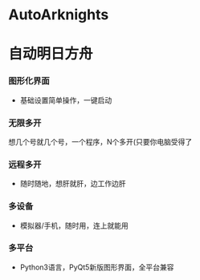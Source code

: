 # AutoArknights
# 自动明日方舟
### 图形化界面
- 基础设置简单操作，一键启动
### 无限多开
想几个号就几个号，一个程序，N个多开(只要你电脑受得了
### 远程多开
- 随时随地，想肝就肝，边工作边肝
### 多设备
- 模拟器/手机，随时用，连上就能用
### 多平台
- Python3语言，PyQt5新版图形界面，全平台兼容
